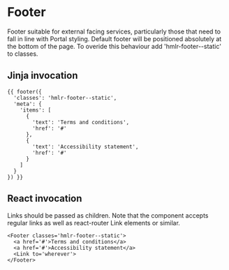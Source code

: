 # Footer

Footer suitable for external facing services, particularly those that need to fall in line with Portal styling. Default footer will be positioned absolutely at the bottom of the page. To overide this behaviour add 'hmlr-footer--static' to classes.

## Jinja invocation

    {{ footer({
      'classes': 'hmlr-footer--static',
      'meta': {
        'items': [
          {
            'text': 'Terms and conditions',
            'href': '#'
          },
          {
            'text': 'Accessibility statement',
            'href': '#'
          }
        ]
      }
    }) }}


## React invocation

Links should be passed as children. Note that the component accepts regular links as well as react-router Link elements or similar.


    <Footer classes='hmlr-footer--static'>
      <a href='#'>Terms and conditions</a>
      <a href='#'>Accessibility statement</a>
      <Link to='wherever'>
    </Footer>

